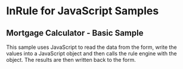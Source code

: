 # InRule for JavaScript Samples

## Mortgage Calculator - Basic Sample

This sample uses JavaScript to read the data from the form, write the values into a JavaScript object and then calls the rule engine with the object. The results are then written back to the form.